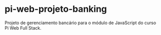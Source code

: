 # pi-web-projeto-banking
Projeto de gerenciamento bancário para o módulo de JavaScript do curso Pi Web Full Stack.
